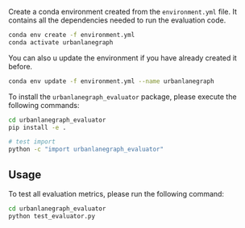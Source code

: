 Create a conda environment created from the `environment.yml` file. It contains all the dependencies needed to 
run the evaluation code.


```bash
conda env create -f environment.yml
conda activate urbanlanegraph
```

You can also u update the environment if you have already created it before.
```bash
conda env update -f environment.yml --name urbanlanegraph
```


To install the `urbanlanegraph_evaluator` package, please execute the following commands:


```bash
cd urbanlanegraph_evaluator
pip install -e .

# test import 
python -c "import urbanlanegraph_evaluator"
```


## Usage

To test all evaluation metrics, please run the following command:

```bash
cd urbanlanegraph_evaluator
python test_evaluator.py
```